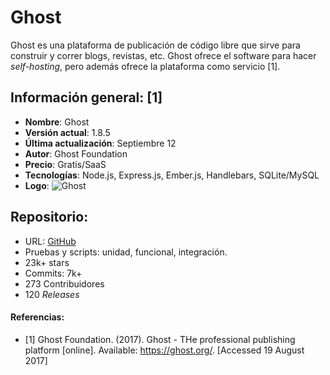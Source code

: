# Ghost

Ghost es una plataforma de publicación de código libre que sirve para construir y correr blogs, revistas, etc. Ghost ofrece el software para hacer *self-hosting*, pero además ofrece la plataforma como servicio [1].

## Información general: [1]
- **Nombre**: Ghost
- **Versión actual**: 1.8.5
- **Última actualización**: Septiembre 12
- **Autor**: Ghost Foundation
- **Precio**: Gratis/SaaS
- **Tecnologías**: Node.js, Express.js, Ember.js, Handlebars, SQLite/MySQL
- **Logo**: ![Ghost](https://ghost.org/logo.svg)

## Repositorio:
- URL: [GitHub](https://github.com/TryGhost/Ghost/)
- Pruebas y scripts: unidad, funcional, integración.
- 23k+ stars
- Commits: 7k+
- 273 Contribuidores
- 120 *Releases*

#### Referencias:
- [1] Ghost Foundation. (2017). Ghost - THe professional publishing platform [online]. Available: https://ghost.org/. [Accessed 19 August 2017]
